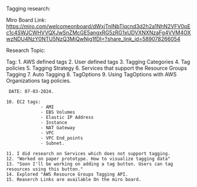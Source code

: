 
Tagging research:

Miro Board Link:  https://miro.com/welcomeonboard/dWxjTnlNbTlqcnd3d2h2a1NhN2VFV0pEc1c4SWJCWHVVQXJwSnZMcGE5angxRG5zRG1xUDVXNXNzaFg4VVM4OXwzNDU4NzY0NTU5NzQ3MjQwNjg1fDI=?share_link_id=589078266054


Research Topic:

Tag: 1. AWS defined tags
     2. User defined tags
     3. Tagging Categories
     4. Tag policies
     5. Tagging Strategy
     6. Services that support the Resource Groups Tagging 
     7. Auto Tagging
     8. TagOptions
     9. Using TagOptions with AWS Organizations tag policies.
     

     DATE: 07-03-2024.

    10. EC2 tags: 
                 - AMI 
                 - EBS Volumes
                 - Elastic IP Address
                 - Instance
                 - NAT Gateway
                 - VPC 
                 - VPC End_points 
                 - Subnet.

    11. I did research on Services which does not support tagging. 
    12. "Worked on paper prototype. How to visualize tagging data"
    13. "Soon I'll be working on adding a tag button. Users can tag resources using this button."
    14. Explored "AWS Resource Groups Tagging API. 
    15. Reaserch Links are available On the miro board. 


